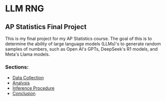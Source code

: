 # LLM RNG
## AP Statistics Final Project
This is my final project for my AP Statistics course. The goal of this is to determine the ability of large language models (LLMs)'s to generate random samples of numbers, such as Open AI's GPTs, DeepSeek's R1 models, and Meta's Llama models.

### Sections:
* [Data Collection](./writeup/DATA_COLLECTION_PROCEDURE.md)
* [Analysis](./writeup/ANALYSIS.md)
* [Inference Procedure](./writeup/INFERENCE_PROCEDURE.md)
* [Conclusion](./writeup/CONCLUSION.md)